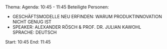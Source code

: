 # 
Thema: 
Agenda: 10:45 - 11:45
Beteiligte Personen:
- GESCHÄFTSMODELLE NEU ERFINDEN: WARUM PRODUKTINNOVATION NICHT GENUG IST
- SPEAKER: ALEXANDER RÖSCH & PROF. DR. JULIAN KAWOHL SPRACHE: DEUTSCH

Start: 10:45
End: 11:45
